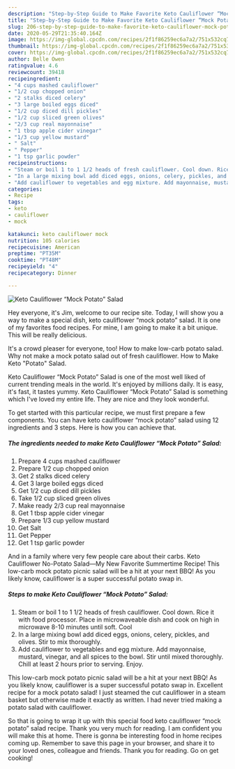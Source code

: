 ```yaml
---
description: "Step-by-Step Guide to Make Favorite Keto Cauliflower “Mock Potato” Salad"
title: "Step-by-Step Guide to Make Favorite Keto Cauliflower “Mock Potato” Salad"
slug: 206-step-by-step-guide-to-make-favorite-keto-cauliflower-mock-potato-salad
date: 2020-05-29T21:35:40.164Z
image: https://img-global.cpcdn.com/recipes/2f1f86259ec6a7a2/751x532cq70/keto-cauliflower-mock-potato-salad-recipe-main-photo.jpg
thumbnail: https://img-global.cpcdn.com/recipes/2f1f86259ec6a7a2/751x532cq70/keto-cauliflower-mock-potato-salad-recipe-main-photo.jpg
cover: https://img-global.cpcdn.com/recipes/2f1f86259ec6a7a2/751x532cq70/keto-cauliflower-mock-potato-salad-recipe-main-photo.jpg
author: Belle Owen
ratingvalue: 4.6
reviewcount: 39418
recipeingredient:
- "4 cups mashed cauliflower"
- "1/2 cup chopped onion"
- "2 stalks diced celery"
- "3 large boiled eggs diced"
- "1/2 cup diced dill pickles"
- "1/2 cup sliced green olives"
- "2/3 cup real mayonnaise"
- "1 tbsp apple cider vinegar"
- "1/3 cup yellow mustard"
- " Salt"
- " Pepper"
- "1 tsp garlic powder"
recipeinstructions:
- "Steam or boil 1 to 1 1/2 heads of fresh cauliflower. Cool down. Rice it with food processor. Place in microwaveable dish and cook on high in microwave 8-10 minutes until soft. Cool"
- "In a large mixing bowl add diced eggs, onions, celery, pickles, and olives. Stir to mix thoroughly."
- "Add cauliflower to vegetables and egg mixture. Add mayonnaise, mustard, vinegar, and all spices to the bowl. Stir until mixed thoroughly. Chill at least 2 hours prior to serving. Enjoy."
categories:
- Recipe
tags:
- keto
- cauliflower
- mock

katakunci: keto cauliflower mock 
nutrition: 105 calories
recipecuisine: American
preptime: "PT35M"
cooktime: "PT48M"
recipeyield: "4"
recipecategory: Dinner

---
```



![Keto Cauliflower “Mock Potato” Salad](https://img-global.cpcdn.com/recipes/2f1f86259ec6a7a2/751x532cq70/keto-cauliflower-mock-potato-salad-recipe-main-photo.jpg)

Hey everyone, it's Jim, welcome to our recipe site. Today, I will show you a way to make a special dish, keto cauliflower “mock potato” salad. It is one of my favorites food recipes. For mine, I am going to make it a bit unique. This will be really delicious.

It&#39;s a crowd pleaser for everyone, too! How to make low-carb potato salad. Why not make a mock potato salad out of fresh cauliflower. How to Make Keto &#34;Potato&#34; Salad.

Keto Cauliflower “Mock Potato” Salad is one of the most well liked of current trending meals in the world. It's enjoyed by millions daily. It is easy, it's fast, it tastes yummy. Keto Cauliflower “Mock Potato” Salad is something which I've loved my entire life. They are nice and they look wonderful.


To get started with this particular recipe, we must first prepare a few components. You can have keto cauliflower “mock potato” salad using 12 ingredients and 3 steps. Here is how you can achieve that.

<!--inarticleads1-->

##### The ingredients needed to make Keto Cauliflower “Mock Potato” Salad:

1. Prepare 4 cups mashed cauliflower
1. Prepare 1/2 cup chopped onion
1. Get 2 stalks diced celery
1. Get 3 large boiled eggs diced
1. Get 1/2 cup diced dill pickles
1. Take 1/2 cup sliced green olives
1. Make ready 2/3 cup real mayonnaise
1. Get 1 tbsp apple cider vinegar
1. Prepare 1/3 cup yellow mustard
1. Get  Salt
1. Get  Pepper
1. Get 1 tsp garlic powder


And in a family where very few people care about their carbs. Keto Cauliflower No-Potato Salad—My New Favorite Summertime Recipe! This low-carb mock potato picnic salad will be a hit at your next BBQ! As you likely know, cauliflower is a super successful potato swap in. 

<!--inarticleads2-->

##### Steps to make Keto Cauliflower “Mock Potato” Salad:

1. Steam or boil 1 to 1 1/2 heads of fresh cauliflower. Cool down. Rice it with food processor. Place in microwaveable dish and cook on high in microwave 8-10 minutes until soft. Cool
1. In a large mixing bowl add diced eggs, onions, celery, pickles, and olives. Stir to mix thoroughly.
1. Add cauliflower to vegetables and egg mixture. Add mayonnaise, mustard, vinegar, and all spices to the bowl. Stir until mixed thoroughly. Chill at least 2 hours prior to serving. Enjoy.


This low-carb mock potato picnic salad will be a hit at your next BBQ! As you likely know, cauliflower is a super successful potato swap in. Excellent recipe for a mock potato salad! I just steamed the cut cauliflower in a steam basket but otherwise made it exactly as written. I had never tried making a potato salad with cauliflower. 

So that is going to wrap it up with this special food keto cauliflower “mock potato” salad recipe. Thank you very much for reading. I am confident you will make this at home. There is gonna be interesting food in home recipes coming up. Remember to save this page in your browser, and share it to your loved ones, colleague and friends. Thank you for reading. Go on get cooking!
